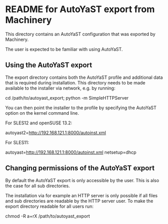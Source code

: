 # README for AutoYaST export from Machinery

This directory contains an AutoYaST configuration that was exported by
Machinery.

The user is expected to be familiar with using AutoYaST.

## Using the AutoYaST export

The export directory contains both the AutoYaST profile and additional data that
is required during installation. This directory needs to be made available to
the installer via network, e.g. by running:

  cd /path/to/autoyast_export; python -m SimpleHTTPServer

You can then point the installer to the profile by specifying the AutoYaST
option on the kernel command line.

For SLES12 and openSUSE 13.2:

  autoyast2=http://192.168.121.1:8000/autoinst.xml

For SLES11:

  autoyast=http://192.168.121.1:8000/autoinst.xml netsetup=dhcp

## Changing permissions of the AutoYaST export

By default the AutoYaST export is only accessible by the user. This is also the
case for all sub directories.

The installation via for example an HTTP server is only possible if all files
and sub directories are readable by the HTTP server user.
To make the export directory readable for all users run:

  chmod -R a+rX /path/to/autoyast_export
